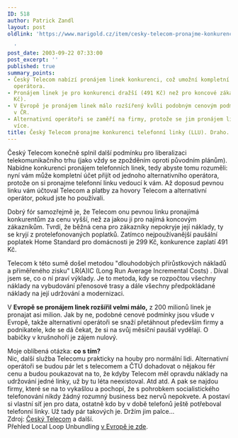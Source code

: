 ```yaml
---
ID: 518
author: Patrick Zandl
layout: post
oldlink: 'https://www.marigold.cz/item/cesky-telecom-pronajme-konkurenci-telefonni-linky-llu-draho

  '
post_date: 2003-09-22 07:33:00
post_excerpt: ''
published: true
summary_points:
- Český Telecom nabízí pronájem linek konkurenci, což umožní kompletní účet od alternativního
  operátora.
- Pronájem linek je pro konkurenci dražší (491 Kč) než pro koncové zákazníky (299
  Kč).
- V Evropě je pronájem linek málo rozšířený kvůli podobným cenovým podmínkám jako
  v ČR.
- Alternativní operátoři se zaměří na firmy, protože se jim pronájem linek vyplatí
  více.
title: Český Telecom pronajme konkurenci telefonní linky (LLU). Draho.
---
```


<p>
Český Telecom konečně splnil další podmínku pro liberalizaci telekomunikačního trhu (jako vždy se zpožděním oproti původním plánům). Nabídne konkurenci pronájem telefonních linek, tedy abyste tomu rozuměli: nyní vám může kompletní účet přijít od jednoho alternativního operátora, protože on si pronajme telefonní linku vedoucí k vám. Až doposud pevnou linku vám účtoval Telecom a platby za hovory Telecom a alternativní operátor, pokud jste ho používali. </p>

<p>
Dobrý fór samozřejmě je, že Telecom onu pevnou linku pronajímá konkurentům za cenu vyšší, než za jakou ji pro najímá koncovým zákazníkům. Tvrdí, že běžná cena pro zákazníky nepokryje její náklady, ty se kryjí z protelefonovaných poplatků. Zatímco nejpoužívanější paušální poplatek Home Standard pro domácnosti je 299 Kč, konkurence zaplatí 491 Kč. </p>

<p>
Telecom k této sumě došel metodou "dlouhodobých přírůstkových nákladů a přiměřeného zisku" LR(A)IC (Long Run Average Incremental Costs) . Díval jsem se, co o ní praví výklady. Je to metoda, kdy se rozpočtou všechny náklady na vybudování přenosové trasy a dále všechny předpokládané náklady na její udržování a modernizaci. </p>

<p>
V <STRONG>Evropě se pronájem linek rozšířil velmi málo,</STRONG> z 200 milionů linek je pronajat asi milion. Jak by ne, podobné cenové podmínky jsou všude v Evropě, takže alternativní operátoři se snaží přetáhnout především firmy a podnikatele, kde se dá čekat, že si na svůj měsíční paušál vydělají. O babičky v krušnohoří je zájem nulový. </p>

<p>
Moje oblíbená otázka: <STRONG>co s tím?</STRONG> <BR>Nic, další služba Telecomu prakticky na houby pro normální lidi. Alternativní operátoři se budou pár let s telecomem a ČTÚ dohadovat o nějakou fér cenu a budou poukazovat na to, že kdyby Telecom měl opravdu náklady na udržování jedné linky, už by tu léta neexistoval. Atd atd. A pak se najdou firmy, které se na to vykašlou a pochopí, že s pohrobkem socialistického telefonování nikdy žádný rozumný business bez nervů nepokvete. A postaví si vlastní síť jen pro data, ostatně kdo by v době telefonů ještě potřeboval telefonní linky. Už tady pár takových je. Držím jim palce...<BR>Zdroj: <A href="http://www.telecom.cz/infocentrum/tiskove_centrum/tiskove_zpravy/clanek.php?tz=19092003_1" target=_blank>Český Telecom</A> a další.<BR>Přehled Local Loop Unbundling <A href="http://www.analysys.com/atlas/series/LLUB.asp" target=_blank>v Evropě je zde</A>. </p>